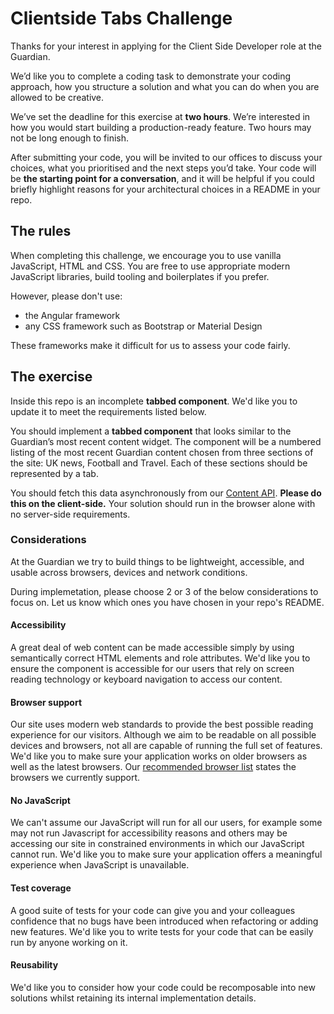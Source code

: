 # Clientside Tabs Challenge

Thanks for your interest in applying for the Client Side Developer role at the Guardian. 

We’d like you to complete a coding task to demonstrate your coding approach, how you structure a solution and what you can do when you are allowed to be creative.

We’ve set the deadline for this exercise at **two hours**. We’re interested in how you would start building a production-ready feature. Two hours may not be long enough to finish. 

After submitting your code, you will be invited to our offices to discuss your choices, what you prioritised and the next steps you’d take. Your code will be **the starting point for a conversation**, and it will be helpful if you could briefly highlight reasons for  your architectural choices in a README in your repo.

## The rules

When completing this challenge, we encourage you to use vanilla JavaScript, HTML and CSS. You are free to use appropriate modern JavaScript libraries, build tooling and boilerplates if you prefer. 

However, please don't use:

- the Angular framework
- any CSS framework such as Bootstrap or Material Design

These frameworks make it difficult for us to assess your code fairly.

## The exercise

Inside this repo is an incomplete **tabbed component**. We'd like you to update it to meet the requirements listed below. 

You should implement a **tabbed component** that looks similar to the Guardian’s most recent content widget. The component will be a numbered listing of the most recent Guardian content chosen from three sections of the site: UK news, Football and Travel. Each of these sections should be represented by a tab.

You should fetch this data asynchronously from our [Content API](https://open-platform.theguardian.com/explore/). **Please do this on the client-side.** Your solution should run in the browser alone with no server-side requirements.

### Considerations

At the Guardian we try to build things to be lightweight, accessible, and usable across browsers, devices and network conditions. 

During implemetation, please choose 2 or 3 of the below considerations to focus on. Let us know which ones you have chosen in your repo's README.

#### Accessibility

A great deal of web content can be made accessible simply by using semantically correct HTML elements and role attributes. We'd like you to ensure the component is accessible for our users that rely on screen reading technology or keyboard navigation to access our content.

#### Browser support

Our site uses modern web standards to provide the best possible reading experience for our visitors. Although we aim to be readable on all possible devices and browsers, not all are capable of running the full set of features. We'd like you to make sure your application works on older browsers as well as the latest browsers. Our [recommended browser list](https://www.theguardian.com/help/recommended-browsers) states the browsers we currently support.

#### No JavaScript

We can't assume our JavaScript will run for all our users, for example some may not run Javascript for accessibility reasons and others may be accessing our site in constrained environments in which our JavaScript cannot run. We'd like you to make sure your application offers a meaningful experience when JavaScript is unavailable.

#### Test coverage

A good suite of tests for your code can give you and your colleagues confidence that no bugs have been introduced when refactoring or adding new features. We'd like you to write tests for your code that can be easily run by anyone working on it.

#### Reusability

We'd like you to consider how your code could be recomposable into new solutions whilst retaining its internal implementation details.
